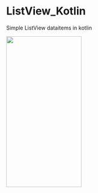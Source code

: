 
# ListView_Kotlin
Simple ListView dataitems in kotlin

<img src="https://user-images.githubusercontent.com/82798816/163380544-41988611-bdef-4d04-abb0-903564ab0738.png" width="200" height="400" />
